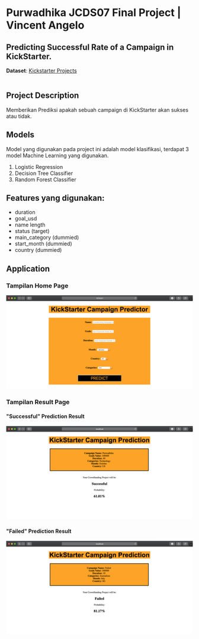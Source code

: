 # Purwadhika JCDS07 Final Project | Vincent Angelo
## Predicting Successful Rate of a Campaign in KickStarter.<br>
__Dataset__: [Kickstarter Projects](https://www.kaggle.com/yashkantharia/kickstarter-campaigns)<br>
<br>

## Project Description
Memberikan Prediksi apakah sebuah campaign di KickStarter akan sukses atau tidak.<br>

## Models
Model yang digunakan pada project ini adalah model klasifikasi, terdapat 3 model Machine Learning yang digunakan.
1. Logistic Regression
2. Decision Tree Classifier
3. Random Forest Classifier

## Features yang digunakan:
- duration
- goal_usd
- name length
- status (target)
- main_category (dummied)
- start_month (dummied)
- country (dummied)

## Application
### Tampilan Home Page
![Home page](https://github.com/stvnc/JCDS07_FinalProject_VincentAngelo/blob/master/img/screenshotHomePage.png)


### Tampilan Result Page
#### "Successful" Prediction Result
![Successful](https://github.com/stvnc/JCDS07_FinalProject_VincentAngelo/blob/master/img/screenShotSuccessful.png)<br>

#### "Failed" Prediction Result
![Failed](https://github.com/stvnc/JCDS07_FinalProject_VincentAngelo/blob/master/img/screenshotFailed.png)

